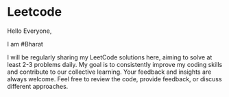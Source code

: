 # Leetcode

Hello Everyone,

I am #Bharat 

I will be regularly sharing my LeetCode solutions here, aiming to solve at least 2-3 problems daily. My goal is to consistently improve my coding skills and contribute to our collective learning. Your feedback and insights are always welcome.
Feel free to review the code, provide feedback, or discuss different approaches.
